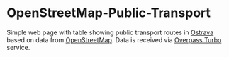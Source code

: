 # OpenStreetMap-Public-Transport
Simple web page with table showing public transport routes in [Ostrava](https://cs.wikipedia.org/wiki/Ostrava) based on data from [OpenStreetMap](https://www.openstreetmap.org). Data is received via [Overpass Turbo](http://overpass-turbo.eu) service.
